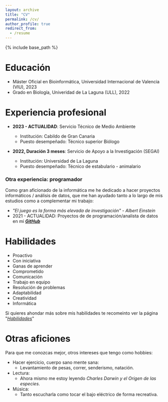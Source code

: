 ```yaml
---
layout: archive
title: "CV"
permalink: /cv/
author_profile: true
redirect_from:
  - /resume
---
```


{% include base_path %}

Educación
======
* Máster Oficial en Bioinformática, Universidad Internacional de Valencia (VIU), 2023
* Grado en Biología, Univeridad de La Laguna (ULL), 2022

Experiencia profesional
======
* **2023 - ACTUALIDAD**: Servicio Técnico de Medio Ambiente
  * Institución: Cabildo de Gran Canaria
  * Puesto desempeñado: Técnico superior Biólogo

* **2022, Duración 3 meses**: Servicio de Apoyo a la Investigación (SEGAI)
  * Institución: Universidad de La Laguna
  * Puesto desempeñado: Técnico de estabulario - animalario

### Otra experiencia: programador

Como gran aficionado de la informática me he dedicado a hacer proyectos informáticos / análisis de datos, que me han ayudado tanto a lo largo de mis estudios como a complementar mi trabajo:

* *"El juego es la forma más elevada de investigación" - Albert Einstein*
* 2021 - ACTUALIDAD: Proyectos de de programación/analista de datos en mi [<u>***GitHub***</u>](https://github.com/JuanCarlosBio)

Habilidades
======

* Proactivo
* Con iniciativa
* Ganas de aprender
* Comprometido
* Comunicación
* Trabajo en equipo
* Resolución de problemas
* Adaptabilidad
* Creatividad
* Informática

Si quieres ahondar más sobre mis habilidades te recomeinto ver la página "[*<u>Habilidades</u>*]()"
  
Otras aficiones
======
Para que me conozcas mejor, otros intereses que tengo como hobbies:
* Hacer ejercicio, cuerpo sano mente sana:
  * Levantamiento de pesas, correr, senderismo, natación. 
* Lectura:
  * Ahora mismo me estoy leyendo <i>Charles Darwin y el Origen  de las especies</i>.
* Música:
  * Tanto escucharla como tocar el bajo eléctrico de forma recreativa.
